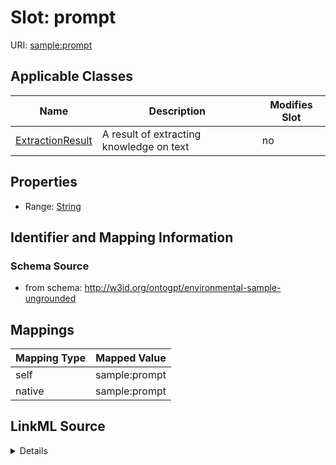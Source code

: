 

# Slot: prompt

URI: [sample:prompt](http://w3id.org/ontogpt/environmental-sample-ungrounded/prompt)



<!-- no inheritance hierarchy -->





## Applicable Classes

| Name | Description | Modifies Slot |
| --- | --- | --- |
| [ExtractionResult](ExtractionResult.md) | A result of extracting knowledge on text |  no  |







## Properties

* Range: [String](String.md)





## Identifier and Mapping Information







### Schema Source


* from schema: http://w3id.org/ontogpt/environmental-sample-ungrounded




## Mappings

| Mapping Type | Mapped Value |
| ---  | ---  |
| self | sample:prompt |
| native | sample:prompt |




## LinkML Source

<details>
```yaml
name: prompt
from_schema: http://w3id.org/ontogpt/environmental-sample-ungrounded
rank: 1000
alias: prompt
owner: ExtractionResult
domain_of:
- ExtractionResult
range: string

```
</details>